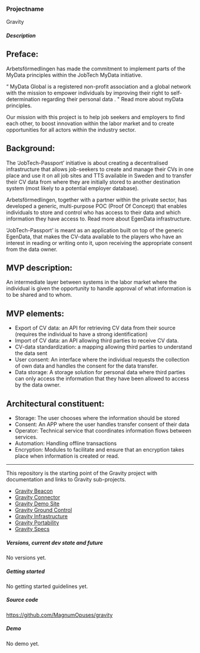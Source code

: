 ### Projectname

Gravity

##### Description

## Preface:
Arbetsförmedlingen has made the commitment to implement parts of the MyData principles within the JobTech MyData initiative.

“ MyData Global is a registered non-profit association and a global network with the mission to empower individuals by improving their right to self-determination regarding their personal data . "
Read more about myData principles.

Our mission with this project is to help job seekers and employers to find each other, to boost innovation within the labor market and to create opportunities for all actors within the industry sector.

## Background:
The ‘JobTech-Passport’ initiative is about creating a decentralised infrastructure that allows job-seekers to create and manage their CVs in one place and use it on all job sites and TTS available in Sweden and to transfer their CV data from where they are initially stored to another destination system (most likely to a potential employer database). 

Arbetsförmedlingen, together with a partner within the private sector, has developed a generic, multi-purpose POC (Proof Of Concept) that enables individuals to store and control who has access to their data and which information they have access to. Read more about EgenData infrastructure.

‘JobTech-Passport’ is meant as an application built on top of the generic EgenData, that makes the CV-data available to the players who have an interest in reading or writing onto it, upon receiving the appropriate consent from the data owner.

## MVP description:
An intermediate layer between systems in the labor market where the individual is given the opportunity to handle approval of what information is to be shared and to whom.

## MVP elements:
* Export of CV data: an API for retrieving CV data from their source (requires the individual to have a strong identification)
* Import of CV data: an API allowing third parties to receive CV data.
* CV-data standardization: a mapping allowing third parties to understand the data sent
* User consent: An interface where the individual requests the collection of own data and handles the consent for the data transfer.
* Data storage: A storage solution for personal data where third parties can only access the information that they have been allowed to access by the data owner.

## Architectural constituent:
* Storage: The user chooses where the information should be stored
* Consent: An APP where the user handles transfer consent of their data
* Operator: Technical service that coordinates information flows between services.
* Automation: Handling offline transactions
* Encryption: Modules to facilitate and ensure that an encryption takes place when information is created or read.

__________________________


This repository is the starting point of the Gravity project with documentation and links to Gravity sub-projects.

* [Gravity Beacon](https://github.com/MagnumOpuses/gravity-beacon)
* [Gravity Connector](https://github.com/MagnumOpuses/gravity-connector)
* [Gravity Demo Site](https://github.com/MagnumOpuses/gravity-demo-site)
* [Gravity Ground Control](https://github.com/MagnumOpuses/gravity-ground-control)
* [Gravity Infrastructure](https://github.com/MagnumOpuses/gravity-infrastructure)
* [Gravity Portability](https://github.com/MagnumOpuses/gravity-portability)
* [Gravity Specs](https://github.com/MagnumOpuses/gravity-specs)

##### Versions, current dev state and future

No versions yet.

##### Getting started

No getting started guidelines yet.

##### Source code

https://github.com/MagnumOpuses/gravity

##### Demo

No demo yet.

